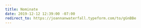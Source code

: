 ```yaml
---
title: Nominate
date: 2019-12-12 12:39:00 -07:00
redirect_to: https://joannanwaterfall.typeform.com/to/gGnBBe
---
```

